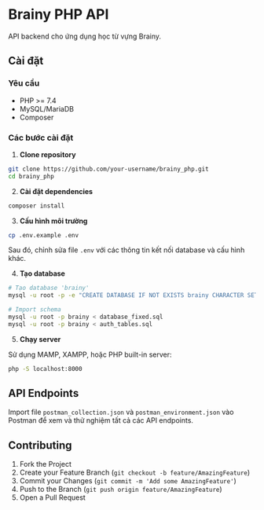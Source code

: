 # Brainy PHP API

API backend cho ứng dụng học từ vựng Brainy.

## Cài đặt

### Yêu cầu

- PHP >= 7.4
- MySQL/MariaDB
- Composer

### Các bước cài đặt

1. **Clone repository**

```bash
git clone https://github.com/your-username/brainy_php.git
cd brainy_php
```

2. **Cài đặt dependencies**

```bash
composer install
```

3. **Cấu hình môi trường**

```bash
cp .env.example .env
```

Sau đó, chỉnh sửa file `.env` với các thông tin kết nối database và cấu hình khác.

4. **Tạo database**

```bash
# Tạo database 'brainy'
mysql -u root -p -e "CREATE DATABASE IF NOT EXISTS brainy CHARACTER SET utf8mb4 COLLATE utf8mb4_unicode_ci;"

# Import schema
mysql -u root -p brainy < database_fixed.sql
mysql -u root -p brainy < auth_tables.sql
```

5. **Chạy server**

Sử dụng MAMP, XAMPP, hoặc PHP built-in server:

```bash
php -S localhost:8000
```

## API Endpoints

Import file `postman_collection.json` và `postman_environment.json` vào Postman để xem và thử nghiệm tất cả các API endpoints.

## Contributing

1. Fork the Project
2. Create your Feature Branch (`git checkout -b feature/AmazingFeature`)
3. Commit your Changes (`git commit -m 'Add some AmazingFeature'`)
4. Push to the Branch (`git push origin feature/AmazingFeature`)
5. Open a Pull Request 